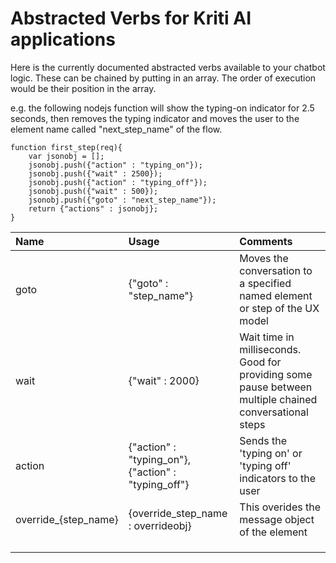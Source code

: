 # Abstracted Verbs for Kriti AI applications

Here is the currently documented abstracted verbs available to your chatbot logic. These can be chained by putting in an array. The order of execution would be their position in the array.

e.g. the following nodejs function will show the typing-on indicator for 2.5 seconds, then removes the typing indicator and moves the user to the element name called  "next\_step\_name" of the flow.

```
function first_step(req){
    var jsonobj = [];
    jsonobj.push({"action" : "typing_on"});
    jsonobj.push({"wait" : 2500});
    jsonobj.push({"action" : "typing_off"});
    jsonobj.push({"wait" : 500});
    jsonobj.push({"goto" : "next_step_name"}); 
    return {"actions" : jsonobj};
}
```

| Name | Usage | Comments |
| :--- | :--- | :--- |
| goto | {"goto" : "step\_name"} | Moves the conversation to a specified named element or step of the UX model |
| wait | {"wait" : 2000} | Wait time in milliseconds. Good for providing some pause between multiple chained conversational steps |
| action | {"action" : "typing\_on"},<br/>{"action" : "typing\_off"} | Sends the 'typing on' or 'typing off' indicators to the user |
| override\_{step\_name} | {override\_step\_name : overrideobj} | This overides the message object of the element |
|  |  |  |
|  |  |  |
|  |  |  |



